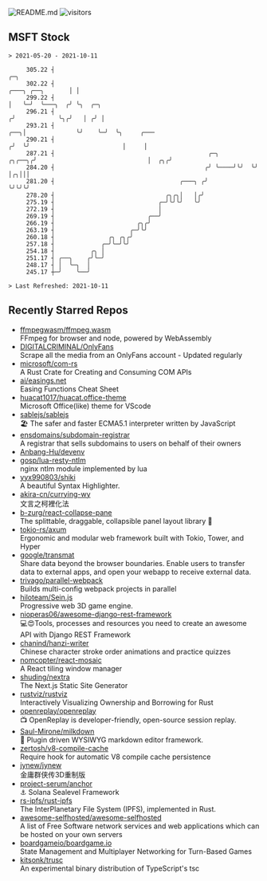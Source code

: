 ![README.md](https://github.com/Gerhut/Gerhut/workflows/README.md/badge.svg)
![visitors](https://visitors.vercel.app/Gerhut/Gerhut?token=8cf69d1f6813d272ef062726b6070c9be4ff72038cfe5a7ded7384a8da65d866)

## MSFT Stock

```
> 2021-05-20 - 2021-10-11

     305.22 ┤                                                                                ╭─╮                 
     302.22 ┤                                                               ╭───╮ ╭──╮       │ │                 
     299.22 ┤                                                               │   ╰─╯  ╰───╮  ╭╯ ╰╮  ╭─╮           
     296.21 ┤                                                              ╭╯            ╰╮╭╯   │ ╭╯ │           
     293.21 ┤                                                          ╭──╮│              ╰╯    ╰─╯  ╰╮     ╭─── 
     290.21 ┤                                                         ╭╯  ╰╯                          │     │    
     287.21 ┤                                           ╭─╮    ╭╮╭──╮╭╯                               │  ╭╮╭╯    
     284.20 ┤                                          ╭╯ ╰────╯╰╯  ╰╯                                │╭╮│││     
     281.20 ┤                                   ╭───╮ ╭╯                                              ╰╯╰╯╰╯     
     278.20 ┤                               ╭╮╭╮│   │╭╯                                                          
     275.19 ┤                             ╭─╯╰╯╰╯   ╰╯                                                           
     272.19 ┤                             │                                                                      
     269.19 ┤                          ╭──╯                                                                      
     266.19 ┤                       ╭╮╭╯                                                                         
     263.19 ┤                     ╭─╯╰╯                                                                          
     260.18 ┤               ╭╮ ╭╮╭╯                                                                              
     257.18 ┤             ╭─╯╰─╯╰╯                                                                               
     254.18 ┤          ╭╮ │                                                                                      
     251.17 ┤ ╭──╮    ╭╯╰─╯                                                                                      
     248.17 ┤ │  ╰─╮  │                                                                                          
     245.17 ┼─╯    ╰──╯                                                                                          

> Last Refreshed: 2021-10-11
```

## Recently Starred Repos

- [ffmpegwasm/ffmpeg.wasm](https://github.com/ffmpegwasm/ffmpeg.wasm)  
  FFmpeg for browser and node, powered by WebAssembly
- [DIGITALCRIMINAL/OnlyFans](https://github.com/DIGITALCRIMINAL/OnlyFans)  
  Scrape all the media from an OnlyFans account - Updated regularly
- [microsoft/com-rs](https://github.com/microsoft/com-rs)  
  A Rust Crate for Creating and Consuming COM APIs
- [ai/easings.net](https://github.com/ai/easings.net)  
  Easing Functions Cheat Sheet
- [huacat1017/huacat.office-theme](https://github.com/huacat1017/huacat.office-theme)  
  Microsoft Office(like) theme for VScode
- [sablejs/sablejs](https://github.com/sablejs/sablejs)  
  🏖️ The safer and faster ECMA5.1 interpreter written by JavaScript
- [ensdomains/subdomain-registrar](https://github.com/ensdomains/subdomain-registrar)  
  A registrar that sells subdomains to users on behalf of their owners
- [Anbang-Hu/devenv](https://github.com/Anbang-Hu/devenv)  
- [gosp/lua-resty-ntlm](https://github.com/gosp/lua-resty-ntlm)  
  nginx ntlm module implemented by lua
- [yyx990803/shiki](https://github.com/yyx990803/shiki)  
  A beautiful Syntax Highlighter.
- [akira-cn/currying-wy](https://github.com/akira-cn/currying-wy)  
  文言之柯裡化法
- [b-zurg/react-collapse-pane](https://github.com/b-zurg/react-collapse-pane)  
  The splittable, draggable, collapsible panel layout library 🎉
- [tokio-rs/axum](https://github.com/tokio-rs/axum)  
  Ergonomic and modular web framework built with Tokio, Tower, and Hyper
- [google/transmat](https://github.com/google/transmat)  
  Share data beyond the browser boundaries. Enable users to transfer data to external apps, and open your webapp to receive external data.
- [trivago/parallel-webpack](https://github.com/trivago/parallel-webpack)  
  Builds multi-config webpack projects in parallel
- [hiloteam/Sein.js](https://github.com/hiloteam/Sein.js)  
  Progressive web 3D game engine.
- [nioperas06/awesome-django-rest-framework](https://github.com/nioperas06/awesome-django-rest-framework)  
   💻😍Tools, processes and resources you need to create an awesome API with Django REST Framework
- [chanind/hanzi-writer](https://github.com/chanind/hanzi-writer)  
  Chinese character stroke order animations and practice quizzes
- [nomcopter/react-mosaic](https://github.com/nomcopter/react-mosaic)  
  A React tiling window manager
- [shuding/nextra](https://github.com/shuding/nextra)  
  The Next.js Static Site Generator
- [rustviz/rustviz](https://github.com/rustviz/rustviz)  
  Interactively Visualizing Ownership and Borrowing for Rust
- [openreplay/openreplay](https://github.com/openreplay/openreplay)  
  :tv: OpenReplay is developer-friendly, open-source session replay.
- [Saul-Mirone/milkdown](https://github.com/Saul-Mirone/milkdown)  
  🍼 Plugin driven WYSIWYG  markdown editor framework.
- [zertosh/v8-compile-cache](https://github.com/zertosh/v8-compile-cache)  
  Require hook for automatic V8 compile cache persistence
- [jynew/jynew](https://github.com/jynew/jynew)  
  金庸群侠传3D重制版
- [project-serum/anchor](https://github.com/project-serum/anchor)  
  ⚓ Solana Sealevel Framework
- [rs-ipfs/rust-ipfs](https://github.com/rs-ipfs/rust-ipfs)  
  The InterPlanetary File System (IPFS), implemented in Rust.
- [awesome-selfhosted/awesome-selfhosted](https://github.com/awesome-selfhosted/awesome-selfhosted)  
  A list of Free Software network services and web applications which can be hosted on your own servers
- [boardgameio/boardgame.io](https://github.com/boardgameio/boardgame.io)  
  State Management and Multiplayer Networking for Turn-Based Games
- [kitsonk/trusc](https://github.com/kitsonk/trusc)  
  An experimental binary distribution of TypeScript's tsc
